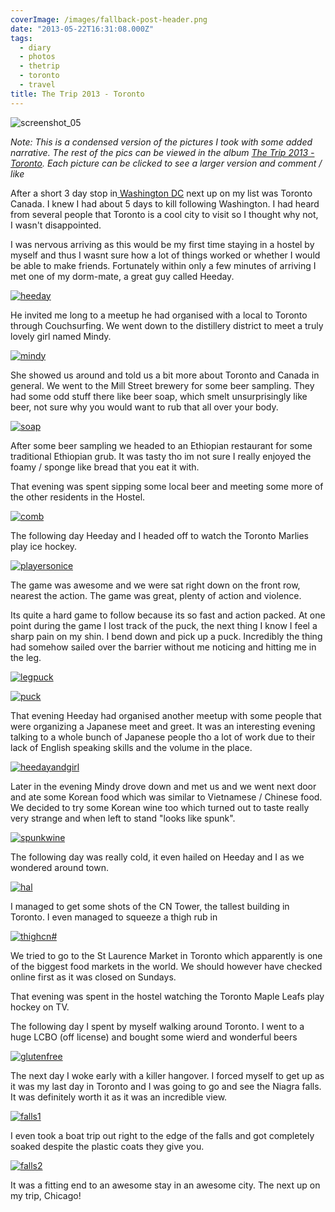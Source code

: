 ```yaml
---
coverImage: /images/fallback-post-header.png
date: "2013-05-22T16:31:08.000Z"
tags:
  - diary
  - photos
  - thetrip
  - toronto
  - travel
title: The Trip 2013 - Toronto
---
```


![screenshot_05](/wp-content/uploads/2013/05/screenshot_05.png)

_Note: This is a condensed version of the pictures I took with some added narrative. The rest of the pics can be viewed in the album [The Trip 2013 - Toronto](https://www.facebook.com/media/set/?set=a.10151648934686031.1073741831.593661030&type=1&l=8f6f5e5355). Each picture can be clicked to see a larger version and comment / like_

<!-- more -->

After a short 3 day stop in[ Washington DC](/posts/the-trip-2013-washington-dc/) next up on my list was Toronto Canada. I knew I had about 5 days to kill following Washington. I had heard from several people that Toronto is a cool city to visit so I thought why not, I wasn't disappointed.

I was nervous arriving as this would be my first time staying in a hostel by myself and thus I wasnt sure how a lot of things worked or whether I would be able to make friends. Fortunately within only a few minutes of arriving I met one of my dorm-mate, a great guy called Heeday.

[![heeday](/wp-content/uploads/2013/05/heeday.jpg)](https://www.facebook.com/photo.php?fbid=10151648949771031&set=a.10151648934686031.1073741831.593661030&type=3&theater)

He invited me long to a meetup he had organised with a local to Toronto through Couchsurfing. We went down to the distillery district to meet a truly lovely girl named Mindy.

[![mindy](/wp-content/uploads/2013/05/mindy.jpg)](https://www.facebook.com/photo.php?fbid=10151648954091031&set=a.10151648934686031.1073741831.593661030&type=3&theater)

She showed us around and told us a bit more about Toronto and Canada in general. We went to the Mill Street brewery for some beer sampling. They had some odd stuff there like beer soap, which smelt unsurprisingly like beer, not sure why you would want to rub that all over your body.

[![soap](/wp-content/uploads/2013/05/soap.jpg)](https://www.facebook.com/photo.php?fbid=10151648939636031&set=a.10151648934686031.1073741831.593661030&type=3&theater)

After some beer sampling we headed to an Ethiopian restaurant for some traditional Ethiopian grub. It was tasty tho im not sure I really enjoyed the foamy / sponge like bread that you eat it with.

That evening was spent sipping some local beer and meeting some more of the other residents in the Hostel.

[![comb](/wp-content/uploads/2013/05/comb.jpg)](https://www.facebook.com/photo.php?fbid=10151648941631031&set=a.10151648934686031.1073741831.593661030&type=3&theater)

The following day Heeday and I headed off to watch the Toronto Marlies play ice hockey.

[![playersonice](/wp-content/uploads/2013/05/playersonice.jpg)](https://www.facebook.com/photo.php?fbid=10151648946861031&set=a.10151648934686031.1073741831.593661030&type=3&theater)

The game was awesome and we were sat right down on the front row, nearest the action. The game was great, plenty of action and violence.

Its quite a hard game to follow because its so fast and action packed. At one point during the game I lost track of the puck, the next thing I know I feel a sharp pain on my shin. I bend down and pick up a puck. Incredibly the thing had somehow sailed over the barrier without me noticing and hitting me in the leg.

[![legpuck](/wp-content/uploads/2013/05/legpuck.jpg)](https://www.facebook.com/photo.php?fbid=10151648949146031&set=a.10151648934686031.1073741831.593661030&type=3&theater)

[![puck](/wp-content/uploads/2013/05/puck.jpg)](https://www.facebook.com/photo.php?fbid=10151648951396031&set=a.10151648934686031.1073741831.593661030&type=3&theater)

That evening Heeday had organised another meetup with some people that were organizing a Japanese meet and greet. It was an interesting evening talking to a whole bunch of Japanese people tho a lot of work due to their lack of English speaking skills and the volume in the place.

[![heedayandgirl](/wp-content/uploads/2013/05/heedayandgirl.jpg)](https://www.facebook.com/photo.php?fbid=10151648951816031&set=a.10151648934686031.1073741831.593661030&type=3&theater)

Later in the evening Mindy drove down and met us and we went next door and ate some Korean food which was similar to Vietnamese / Chinese food. We decided to try some Korean wine too which turned out to taste really very strange and when left to stand "looks like spunk".

[![spunkwine](/wp-content/uploads/2013/05/spunkwine.jpg)](https://www.facebook.com/photo.php?fbid=10151648952331031&set=a.10151648934686031.1073741831.593661030&type=3&theater)

The following day was really cold, it even hailed on Heeday and I as we wondered around town.

[![hal](/wp-content/uploads/2013/05/hal.jpg)](https://www.facebook.com/photo.php?fbid=10151648965281031&set=a.10151648934686031.1073741831.593661030&type=3&theater)

I managed to get some shots of the CN Tower, the tallest building in Toronto. I even managed to squeeze a thigh rub in

[![thighcn#](/wp-content/uploads/2013/05/thighcn.jpg)](https://www.facebook.com/photo.php?fbid=10151648968876031&set=a.10151648934686031.1073741831.593661030&type=3&theater)

We tried to go to the St Laurence Market in Toronto which apparently is one of the biggest food markets in the world. We should however have checked online first as it was closed on Sundays.

That evening was spent in the hostel watching the Toronto Maple Leafs play hockey on TV.

The following day I spent by myself walking around Toronto. I went to a huge LCBO (off license) and bought some wierd and wonderful beers

[![glutenfree](/wp-content/uploads/2013/05/glutenfree.jpg)](https://www.facebook.com/photo.php?fbid=10151649028356031&set=a.10151648934686031.1073741831.593661030&type=3&theater)

The next day I woke early with a killer hangover. I forced myself to get up as it was my last day in Toronto and I was going to go and see the Niagra falls. It was definitely worth it as it was an incredible view.

[![falls1](/wp-content/uploads/2013/05/falls1.jpg)](https://www.facebook.com/photo.php?fbid=10151649035261031&set=a.10151648934686031.1073741831.593661030&type=3&theater)

I even took a boat trip out right to the edge of the falls and got completely soaked despite the plastic coats they give you.

[![falls2](/wp-content/uploads/2013/05/falls2.jpg)](https://www.facebook.com/photo.php?fbid=10151649035106031&set=a.10151648934686031.1073741831.593661030&type=3&theater)

It was a fitting end to an awesome stay in an awesome city. The next up on my trip, Chicago!
